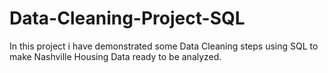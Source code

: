 # Data-Cleaning-Project-SQL

In this project i have demonstrated some Data Cleaning steps using SQL to make Nashville Housing Data ready to be analyzed.

